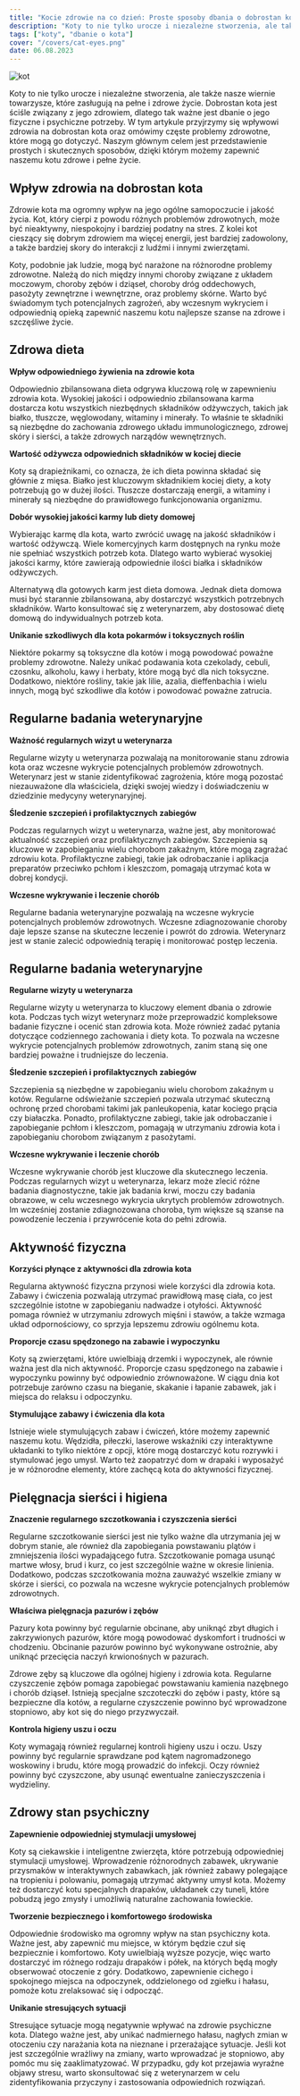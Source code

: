 ```yaml
---
title: "Kocie zdrowie na co dzień: Proste sposoby dbania o dobrostan kota"
description: "Koty to nie tylko urocze i niezależne stworzenia, ale także nasze wiernie towarzysze, które zasługują na pełne i zdrowe życie. Dobrostan kota jest ściśle związany z jego zdrowiem, dlatego tak ważne jest dbanie o jego fizyczne i psychiczne potrzeby. W tym artykule przyjrzymy się wpływowi zdrowia na dobrostan kota oraz omówimy częste problemy zdrowotne, które mogą go dotyczyć."
tags: ["koty", "dbanie o kota"]
cover: "/covers/cat-eyes.png"
date: 06.08.2023
---
```


![kot](/covers/cat-eyes.png)

Koty to nie tylko urocze i niezależne stworzenia, ale także nasze wiernie towarzysze, które zasługują na pełne i zdrowe życie. Dobrostan kota jest ściśle związany z jego zdrowiem, dlatego tak ważne jest dbanie o jego fizyczne i psychiczne potrzeby. W tym artykule przyjrzymy się wpływowi zdrowia na dobrostan kota oraz omówimy częste problemy zdrowotne, które mogą go dotyczyć. Naszym głównym celem jest przedstawienie prostych i skutecznych sposobów, dzięki którym możemy zapewnić naszemu kotu zdrowe i pełne życie.

## Wpływ zdrowia na dobrostan kota

Zdrowie kota ma ogromny wpływ na jego ogólne samopoczucie i jakość życia. Kot, który cierpi z powodu różnych problemów zdrowotnych, może być nieaktywny, niespokojny i bardziej podatny na stres. Z kolei kot cieszący się dobrym zdrowiem ma więcej energii, jest bardziej zadowolony, a także bardziej skory do interakcji z ludźmi i innymi zwierzętami.

Koty, podobnie jak ludzie, mogą być narażone na różnorodne problemy zdrowotne. Należą do nich między innymi choroby związane z układem moczowym, choroby zębów i dziąseł, choroby dróg oddechowych, pasożyty zewnętrzne i wewnętrzne, oraz problemy skórne. Warto być świadomym tych potencjalnych zagrożeń, aby wczesnym wykryciem i odpowiednią opieką zapewnić naszemu kotu najlepsze szanse na zdrowe i szczęśliwe życie.

## Zdrowa dieta

**Wpływ odpowiedniego żywienia na zdrowie kota**

Odpowiednio zbilansowana dieta odgrywa kluczową rolę w zapewnieniu zdrowia kota. Wysokiej jakości i odpowiednio zbilansowana karma dostarcza kotu wszystkich niezbędnych składników odżywczych, takich jak białko, tłuszcze, węglowodany, witaminy i minerały. To właśnie te składniki są niezbędne do zachowania zdrowego układu immunologicznego, zdrowej skóry i sierści, a także zdrowych narządów wewnętrznych.

**Wartość odżywcza odpowiednich składników w kociej diecie**

Koty są drapieżnikami, co oznacza, że ich dieta powinna składać się głównie z mięsa. Białko jest kluczowym składnikiem kociej diety, a koty potrzebują go w dużej ilości. Tłuszcze dostarczają energii, a witaminy i minerały są niezbędne do prawidłowego funkcjonowania organizmu.

**Dobór wysokiej jakości karmy lub diety domowej**

Wybierając karmę dla kota, warto zwrócić uwagę na jakość składników i wartość odżywczą. Wiele komercyjnych karm dostępnych na rynku może nie spełniać wszystkich potrzeb kota. Dlatego warto wybierać wysokiej jakości karmy, które zawierają odpowiednie ilości białka i składników odżywczych.

Alternatywą dla gotowych karm jest dieta domowa. Jednak dieta domowa musi być starannie zbilansowana, aby dostarczyć wszystkich potrzebnych składników. Warto konsultować się z weterynarzem, aby dostosować dietę domową do indywidualnych potrzeb kota.

**Unikanie szkodliwych dla kota pokarmów i toksycznych roślin**

Niektóre pokarmy są toksyczne dla kotów i mogą powodować poważne problemy zdrowotne. Należy unikać podawania kota czekolady, cebuli, czosnku, alkoholu, kawy i herbaty, które mogą być dla nich toksyczne. Dodatkowo, niektóre rośliny, takie jak lilie, azalia, dieffenbachia i wielu innych, mogą być szkodliwe dla kotów i powodować poważne zatrucia.

## Regularne badania weterynaryjne

**Ważność regularnych wizyt u weterynarza**

Regularne wizyty u weterynarza pozwalają na monitorowanie stanu zdrowia kota oraz wczesne wykrycie potencjalnych problemów zdrowotnych. Weterynarz jest w stanie zidentyfikować zagrożenia, które mogą pozostać niezauważone dla właściciela, dzięki swojej wiedzy i doświadczeniu w dziedzinie medycyny weterynaryjnej.

**Śledzenie szczepień i profilaktycznych zabiegów**

Podczas regularnych wizyt u weterynarza, ważne jest, aby monitorować aktualność szczepień oraz profilaktycznych zabiegów. Szczepienia są kluczowe w zapobieganiu wielu chorobom zakaźnym, które mogą zagrażać zdrowiu kota. Profilaktyczne zabiegi, takie jak odrobaczanie i aplikacja preparatów przeciwko pchłom i kleszczom, pomagają utrzymać kota w dobrej kondycji.

**Wczesne wykrywanie i leczenie chorób**

Regularne badania weterynaryjne pozwalają na wczesne wykrycie potencjalnych problemów zdrowotnych. Wczesne zdiagnozowanie choroby daje lepsze szanse na skuteczne leczenie i powrót do zdrowia. Weterynarz jest w stanie zalecić odpowiednią terapię i monitorować postęp leczenia.

## Regularne badania weterynaryjne

**Regularne wizyty u weterynarza**

Regularne wizyty u weterynarza to kluczowy element dbania o zdrowie kota. Podczas tych wizyt weterynarz może przeprowadzić kompleksowe badanie fizyczne i ocenić stan zdrowia kota. Może również zadać pytania dotyczące codziennego zachowania i diety kota. To pozwala na wczesne wykrycie potencjalnych problemów zdrowotnych, zanim staną się one bardziej poważne i trudniejsze do leczenia.

**Śledzenie szczepień i profilaktycznych zabiegów**

Szczepienia są niezbędne w zapobieganiu wielu chorobom zakaźnym u kotów. Regularne odświeżanie szczepień pozwala utrzymać skuteczną ochronę przed chorobami takimi jak panleukopenia, katar kociego prącia czy białaczka. Ponadto, profilaktyczne zabiegi, takie jak odrobaczanie i zapobieganie pchłom i kleszczom, pomagają w utrzymaniu zdrowia kota i zapobieganiu chorobom związanym z pasożytami.

**Wczesne wykrywanie i leczenie chorób**

Wczesne wykrywanie chorób jest kluczowe dla skutecznego leczenia. Podczas regularnych wizyt u weterynarza, lekarz może zlecić różne badania diagnostyczne, takie jak badania krwi, moczu czy badania obrazowe, w celu wczesnego wykrycia ukrytych problemów zdrowotnych. Im wcześniej zostanie zdiagnozowana choroba, tym większe są szanse na powodzenie leczenia i przywrócenie kota do pełni zdrowia.

## Aktywność fizyczna

**Korzyści płynące z aktywności dla zdrowia kota**

Regularna aktywność fizyczna przynosi wiele korzyści dla zdrowia kota. Zabawy i ćwiczenia pozwalają utrzymać prawidłową masę ciała, co jest szczególnie istotne w zapobieganiu nadwadze i otyłości. Aktywność pomaga również w utrzymaniu zdrowych mięśni i stawów, a także wzmaga układ odpornościowy, co sprzyja lepszemu zdrowiu ogólnemu kota.

**Proporcje czasu spędzonego na zabawie i wypoczynku**

Koty są zwierzętami, które uwielbiają drzemki i wypoczynek, ale równie ważna jest dla nich aktywność. Proporcje czasu spędzonego na zabawie i wypoczynku powinny być odpowiednio zrównoważone. W ciągu dnia kot potrzebuje zarówno czasu na bieganie, skakanie i łapanie zabawek, jak i miejsca do relaksu i odpoczynku.

**Stymulujące zabawy i ćwiczenia dla kota**

Istnieje wiele stymulujących zabaw i ćwiczeń, które możemy zapewnić naszemu kotu. Wędzidła, piłeczki, laserowe wskaźniki czy interaktywne układanki to tylko niektóre z opcji, które mogą dostarczyć kotu rozrywki i stymulować jego umysł. Warto też zaopatrzyć dom w drapaki i wyposażyć je w różnorodne elementy, które zachęcą kota do aktywności fizycznej.

## Pielęgnacja sierści i higiena

**Znaczenie regularnego szczotkowania i czyszczenia sierści**

Regularne szczotkowanie sierści jest nie tylko ważne dla utrzymania jej w dobrym stanie, ale również dla zapobiegania powstawaniu plątów i zmniejszenia ilości wypadającego futra. Szczotkowanie pomaga usunąć martwe włosy, brud i kurz, co jest szczególnie ważne w okresie linienia. Dodatkowo, podczas szczotkowania można zauważyć wszelkie zmiany w skórze i sierści, co pozwala na wczesne wykrycie potencjalnych problemów zdrowotnych.

**Właściwa pielęgnacja pazurów i zębów**

Pazury kota powinny być regularnie obcinane, aby uniknąć zbyt długich i zakrzywionych pazurów, które mogą powodować dyskomfort i trudności w chodzeniu. Obcinanie pazurów powinno być wykonywane ostrożnie, aby uniknąć przecięcia naczyń krwionośnych w pazurach.

Zdrowe zęby są kluczowe dla ogólnej higieny i zdrowia kota. Regularne czyszczenie zębów pomaga zapobiegać powstawaniu kamienia nazębnego i chorób dziąseł. Istnieją specjalne szczoteczki do zębów i pasty, które są bezpieczne dla kotów, a regularne czyszczenie powinno być wprowadzone stopniowo, aby kot się do niego przyzwyczaił.

**Kontrola higieny uszu i oczu**

Koty wymagają również regularnej kontroli higieny uszu i oczu. Uszy powinny być regularnie sprawdzane pod kątem nagromadzonego woskowiny i brudu, które mogą prowadzić do infekcji. Oczy również powinny być czyszczone, aby usunąć ewentualne zanieczyszczenia i wydzieliny.

## Zdrowy stan psychiczny

**Zapewnienie odpowiedniej stymulacji umysłowej**

Koty są ciekawskie i inteligentne zwierzęta, które potrzebują odpowiedniej stymulacji umysłowej. Wprowadzenie różnorodnych zabawek, ukrywanie przysmaków w interaktywnych zabawkach, jak również zabawy polegające na tropieniu i polowaniu, pomagają utrzymać aktywny umysł kota. Możemy też dostarczyć kotu specjalnych drapaków, układanek czy tuneli, które pobudzą jego zmysły i umożliwią naturalne zachowania łowieckie.

**Tworzenie bezpiecznego i komfortowego środowiska**

Odpowiednie środowisko ma ogromny wpływ na stan psychiczny kota. Ważne jest, aby zapewnić mu miejsce, w którym będzie czuł się bezpiecznie i komfortowo. Koty uwielbiają wyższe pozycje, więc warto dostarczyć im różnego rodzaju drapaków i półek, na których będą mogły obserwować otoczenie z góry. Dodatkowo, zapewnienie cichego i spokojnego miejsca na odpoczynek, oddzielonego od zgiełku i hałasu, pomoże kotu zrelaksować się i odpocząć.

**Unikanie stresujących sytuacji**

Stresujące sytuacje mogą negatywnie wpływać na zdrowie psychiczne kota. Dlatego ważne jest, aby unikać nadmiernego hałasu, nagłych zmian w otoczeniu czy narażania kota na nieznane i przerażające sytuacje. Jeśli kot jest szczególnie wrażliwy na zmiany, warto wprowadzać je stopniowo, aby pomóc mu się zaaklimatyzować. W przypadku, gdy kot przejawia wyraźne objawy stresu, warto skonsultować się z weterynarzem w celu zidentyfikowania przyczyny i zastosowania odpowiednich rozwiązań.

